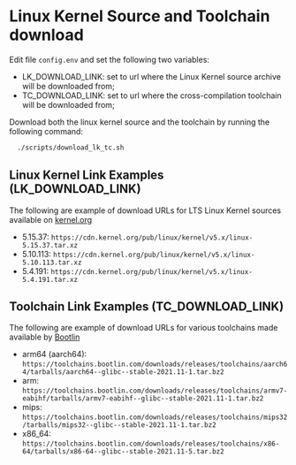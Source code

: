 # Linux Kernel Source and Toolchain download

Edit file `config.env` and set the following two variables:

- LK_DOWNLOAD_LINK: set to url where the Linux Kernel source archive will be
  downloaded from;
- TC_DOWNLOAD_LINK: set to url where the cross-compilation toolchain will be
  downloaded from;

Download both the linux kernel source and the toolchain by running the following
command:

```bash
  ./scripts/download_lk_tc.sh
```

## Linux Kernel Link Examples (LK_DOWNLOAD_LINK)

The following are example of download URLs for LTS Linux Kernel sources
available on [kernel.org](https://kernel.org/)

- 5.15.37: `https://cdn.kernel.org/pub/linux/kernel/v5.x/linux-5.15.37.tar.xz`
- 5.10.113: `https://cdn.kernel.org/pub/linux/kernel/v5.x/linux-5.10.113.tar.xz`
- 5.4.191: `https://cdn.kernel.org/pub/linux/kernel/v5.x/linux-5.4.191.tar.xz`

## Toolchain Link Examples (TC_DOWNLOAD_LINK)

The following are example of download URLs for various toolchains made available
by [Bootlin](https://toolchains.bootlin.com/)

- arm64 (aarch64): `https://toolchains.bootlin.com/downloads/releases/toolchains/aarch64/tarballs/aarch64--glibc--stable-2021.11-1.tar.bz2`
- arm: `https://toolchains.bootlin.com/downloads/releases/toolchains/armv7-eabihf/tarballs/armv7-eabihf--glibc--stable-2021.11-1.tar.bz2`
- mips: `https://toolchains.bootlin.com/downloads/releases/toolchains/mips32/tarballs/mips32--glibc--stable-2021.11-1.tar.bz2`
- x86_64: `https://toolchains.bootlin.com/downloads/releases/toolchains/x86-64/tarballs/x86-64--glibc--stable-2021.11-5.tar.bz2`
